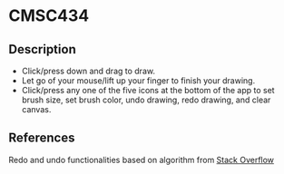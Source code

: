 # CMSC434

## Description
- Click/press down and drag to draw.
- Let go of your mouse/lift up your finger to finish your drawing.
- Click/press any one of the five icons at the bottom of the app to set brush size, set brush color, undo drawing, redo drawing, and clear canvas.

## References
Redo and undo functionalities based on algorithm from [Stack Overflow](http://stackoverflow.com/questions/11114625/android-canvas-redo-and-undo-operation)
